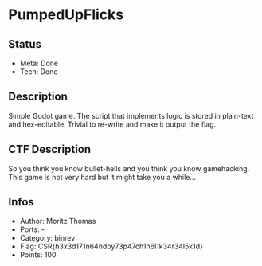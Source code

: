 PumpedUpFlicks
=========

## Status
* Meta: Done
* Tech: Done

## Description
Simple Godot game. The script that implements logic is stored in plain-text and hex-editable. Trivial to re-write and make it output the flag.

## CTF Description
So you think you know bullet-hells and you think you know gamehacking. This game is not very hard but it might take you a while...

## Infos

* Author: Moritz Thomas
* Ports: -
* Category: binrev
* Flag: CSR{h3x3d171n64ndby73p47ch1n6l1k34r34l5k1d}
* Points: 100
